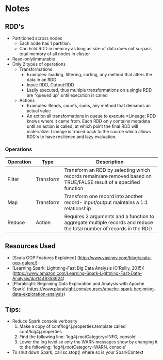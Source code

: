 # Notes

## RDD's

* Partitioned across nodes
  * Each node has 1 partition. 
  * Can hold RDD in memory as long as size of data
    does not surpass total memory of all nodes in cluster
* Read-only/immutable
* Only 2 types of operations
  * Transformations
    * Examples: loading, filtering, sorting, any method that alters the data in an RDD
    * Input: RDD, Output:RDD
    * Lazily executed, thus multiple transformations on a single RDD are "queued up" until execution is called
  * Actions 
    * Examples: Reads, counts, sums, any method that demands an actual value
    * An action all transformations in queue to execute
*Lineage: RDD knows where it came from. Each RDD only contains metadata until an action is called, at which point
    the final RDD will materialize. Lineage is traced back to the source which allows RDD's to have resilience and
    lazy evaluation.

### Operations

Operation | Type | Description
--- | --- | --- |
Filter | Transform | Transform an RDD by selecting which records remain/are removed based on TRUE/FALSE result of a specified function
Map | Transform | Transform one record into another record- input/output maintains a 1:1 relationship
Reduce | Action | Requires 2 arguments and a function to aggregate multiple records and reduce the total number of records in the RDD
  
## Resources Used
* [Scala OOP Features Explained] (http://www.vasinov.com/blog/scala-oop-galore/)
* [Learning Spark: Lightning-Fast Big Data Analysis (O'Reilly, 2015)] (https://www.amazon.com/Learning-Spark-Lightning-Fast-Data-Analysis/dp/1449358624)
* [Pluralsight: Beginning Data Exploration and Analysis with Apache Spark] (https://www.pluralsight.com/courses/apache-spark-beginning-data-exploration-analysis)


## Tips:
* Reduce Spark console verbosity
  1. Make a copy of conf/log4j.properties.template called conf/log4j.properties
  2. Find the following line: 'log4j.rootCategory=INFO, console'
  3. Lower the log level so only the WARN messages show by changing it to the following: 'log4j.rootCategory=WARN, console'
* To shut down Spark, call sc.stop() where sc is your SparkContext
